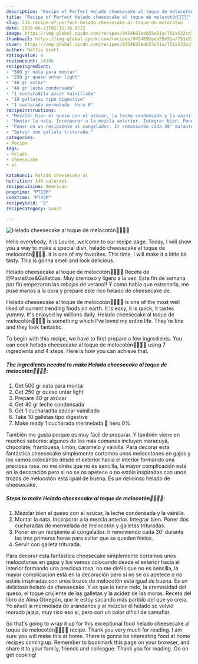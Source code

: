 ```yaml
---
description: "Recipe of Perfect Helado cheesecake al toque de melocotón🍦🍦🍑🍑"
title: "Recipe of Perfect Helado cheesecake al toque de melocotón🍦🍦🍑🍑"
slug: 734-recipe-of-perfect-helado-cheesecake-al-toque-de-melocoton
date: 2020-06-23T02:11:36.072Z
image: https://img-global.cpcdn.com/recipes/9454692eeb55e51a/751x532cq70/helado-cheesecake-al-toque-de-melocoton🍦🍦🍑🍑-foto-principal.jpg
thumbnail: https://img-global.cpcdn.com/recipes/9454692eeb55e51a/751x532cq70/helado-cheesecake-al-toque-de-melocoton🍦🍦🍑🍑-foto-principal.jpg
cover: https://img-global.cpcdn.com/recipes/9454692eeb55e51a/751x532cq70/helado-cheesecake-al-toque-de-melocoton🍦🍦🍑🍑-foto-principal.jpg
author: Nettie Scott
ratingvalue: 4
reviewcount: 14396
recipeingredient:
- "500 gr nata para montar"
- "250 gr queso untar light"
- "40 gr azcar"
- "40 gr leche condensada"
- "1 cucharadita azcar vainillado"
- "10 galletas tipo digestive"
- "1 cucharada mermelada  hero 0"
recipeinstructions:
- "Mezclar bien el queso con el azúcar, la leche condensada y la vainilla."
- "Montar la nata. Incorporar a la mezcla anterior. Integrar bien. Poner dos cucharadas de mermelada de melocotón y galletas trituradas."
- "Poner en un recipiente al congelador. Ir removiendo cada 30’ durante las tres primeras horas para evitar que se queden hielos."
- "Servir con galleta triturada."
categories:
- Recipe
tags:
- helado
- cheesecake
- al

katakunci: helado cheesecake al 
nutrition: 146 calories
recipecuisine: American
preptime: "PT13M"
cooktime: "PT45M"
recipeyield: "2"
recipecategory: Lunch

---
```



![Helado cheesecake al toque de melocotón🍦🍦🍑🍑](https://img-global.cpcdn.com/recipes/9454692eeb55e51a/751x532cq70/helado-cheesecake-al-toque-de-melocoton🍦🍦🍑🍑-foto-principal.jpg)

Hello everybody, it is Louise, welcome to our recipe page. Today, I will show you a way to make a special dish, helado cheesecake al toque de melocotón🍦🍦🍑🍑. It is one of my favorites. This time, I will make it a little bit tasty. This is gonna smell and look delicious.

Helado cheesecake al toque de melocotón🍦🍦🍑🍑 Receta de @Pastelitos&amp;Galletitas. Muy cremoso y ligero a la vez. Este fin de semana por fin empezaron las rebajas de verano!! Y como había que estrenarla, me puse manos a la obra y preparé este rico helado de cheesecake de.

Helado cheesecake al toque de melocotón🍦🍦🍑🍑 is one of the most well liked of current trending foods on earth. It is easy, it is quick, it tastes yummy. It's enjoyed by millions daily. Helado cheesecake al toque de melocotón🍦🍦🍑🍑 is something which I've loved my entire life. They're fine and they look fantastic.


To begin with this recipe, we have to first prepare a few ingredients. You can cook helado cheesecake al toque de melocotón🍦🍦🍑🍑 using 7 ingredients and 4 steps. Here is how you can achieve that.

<!--inarticleads1-->

##### The ingredients needed to make Helado cheesecake al toque de melocotón🍦🍦🍑🍑:

1. Get 500 gr nata para montar
1. Get 250 gr queso untar light
1. Prepare 40 gr azúcar
1. Get 40 gr leche condensada
1. Get 1 cucharadita azúcar vainillado
1. Take 10 galletas tipo digestive
1. Make ready 1 cucharada mermelada 🍑 hero 0%


También me gusta porque es muy fácil de preparar. Y también viene en muchos sabores: algunos de los más comunes incluyen maracuyá, chocolate, frambuesa, limón, caramelo y vainilla. Para decorar esta fantástica cheesecake simplemente cortamos unos melocotones en gajos y los vamos colocando desde el exterior hacia el interior formando una preciosa rosa. no me diréis que no es sencilla, la mayor complicación está en la decoración pero si no se os apetece o no estáis inspiradas con unos trozos de melocotón está igual de buena. Es un delicioso helado de cheesecake. 

<!--inarticleads2-->

##### Steps to make Helado cheesecake al toque de melocotón🍦🍦🍑🍑:

1. Mezclar bien el queso con el azúcar, la leche condensada y la vainilla.
1. Montar la nata. Incorporar a la mezcla anterior. Integrar bien. Poner dos cucharadas de mermelada de melocotón y galletas trituradas.
1. Poner en un recipiente al congelador. Ir removiendo cada 30’ durante las tres primeras horas para evitar que se queden hielos.
1. Servir con galleta triturada.


Para decorar esta fantástica cheesecake simplemente cortamos unos melocotones en gajos y los vamos colocando desde el exterior hacia el interior formando una preciosa rosa. no me diréis que no es sencilla, la mayor complicación está en la decoración pero si no se os apetece o no estáis inspiradas con unos trozos de melocotón está igual de buena. Es un delicioso helado de cheesecake. Y es que lo tiene todo, la cremosidad del queso, el toque crujiente de las galletas y la acidez de las moras. Receta del libro de Alma Obregón, que le estoy sacando más partido del que yo creía. Yo añadí la mermelada de arándanos y al mezclar el helado se volvió morado jajaja, muy rico eso si, pero con un color difícil de camuflar. 

So that's going to wrap it up for this exceptional food helado cheesecake al toque de melocotón🍦🍦🍑🍑 recipe. Thank you very much for reading. I am sure you will make this at home. There is gonna be interesting food at home recipes coming up. Remember to bookmark this page on your browser, and share it to your family, friends and colleague. Thank you for reading. Go on get cooking!
